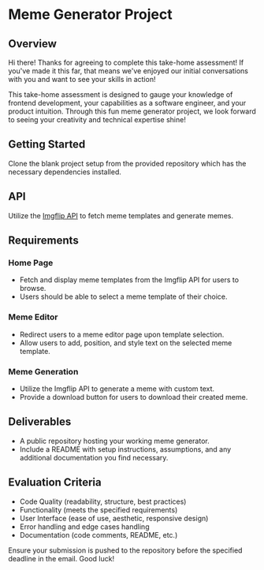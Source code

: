 # Meme Generator Project

## Overview

Hi there! Thanks for agreeing to complete this take-home assessment! If you've made it this far, that means we've enjoyed our initial conversations with you and want to see your skills in action!

This take-home assessment is designed to gauge your knowledge of frontend development, your capabilities as a software engineer, and your product intuition. Through this fun meme generator project, we look forward to seeing your creativity and technical expertise shine!

## Getting Started

Clone the blank project setup from the provided repository which has the necessary dependencies installed.

## API

Utilize the [Imgflip API](https://imgflip.com/api) to fetch meme templates and generate memes.

## Requirements

### Home Page

- Fetch and display meme templates from the Imgflip API for users to browse.
- Users should be able to select a meme template of their choice.

### Meme Editor

- Redirect users to a meme editor page upon template selection.
- Allow users to add, position, and style text on the selected meme template.

### Meme Generation

- Utilize the Imgflip API to generate a meme with custom text.
- Provide a download button for users to download their created meme.

## Deliverables

- A public repository hosting your working meme generator.
- Include a README with setup instructions, assumptions, and any additional documentation you find necessary.

## Evaluation Criteria

- Code Quality (readability, structure, best practices)
- Functionality (meets the specified requirements)
- User Interface (ease of use, aesthetic, responsive design)
- Error handling and edge cases handling
- Documentation (code comments, README, etc.)

Ensure your submission is pushed to the repository before the specified deadline in the email. Good luck!

